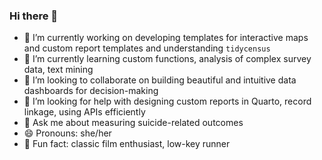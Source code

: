 ### Hi there 👋

- 🔭 I’m currently working on developing templates for interactive maps and custom report templates and understanding `tidycensus`
- 🌱 I’m currently learning custom functions, analysis of complex survey data, text mining
- 👯 I’m looking to collaborate on building beautiful and intuitive data dashboards for decision-making
- 🤔 I’m looking for help with designing custom reports in Quarto, record linkage, using APIs efficiently
- 💬 Ask me about measuring suicide-related outcomes 
- 😄 Pronouns: she/her
- 🎥 Fun fact: classic film enthusiast, low-key runner

<!--
**lnlaflair/lnlaflair** is a ✨ _special_ ✨ repository because its `README.md` (this file) appears on your GitHub profile.

Here are some ideas to get you started:

- 🔭 I’m currently working on developing templates for interactive maps and custom report templates.
- 🌱 I’m currently learning custom functions, analysis of complex survey data, text mining
- 👯 I’m looking to collaborate on building beautiful and intuitive data dashboards
- 🤔 I’m looking for help with designing custom reports in Quarto, record linkage, using APIs efficiently
- 💬 Ask me about measuring suicide-related outcomes 
- 📫 How to reach me: 
- 😄 Pronouns: she/her
- 🎥 Fun fact: classic film enthusiast, low-key runner
-->
